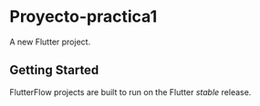 # Proyecto-practica1

A new Flutter project.

## Getting Started

FlutterFlow projects are built to run on the Flutter _stable_ release.
